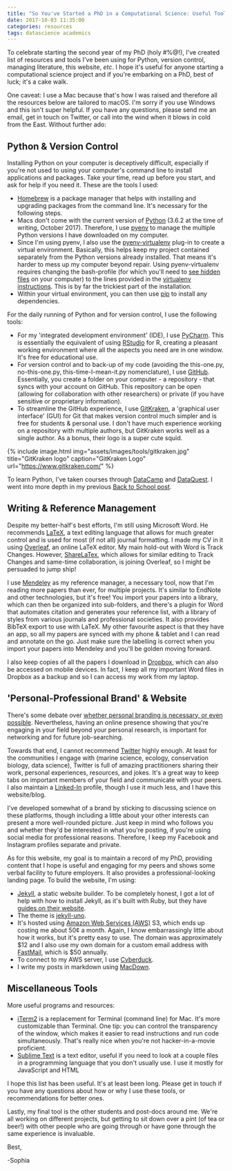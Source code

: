 ```yaml
---
title: "So You've Started a PhD in a Computational Science: Useful Tools & Resources"
date: 2017-10-03 11:35:00
categories: resources
tags: datascience academics
---
```


To celebrate starting the second year of my PhD (holy #%@!), I've created list of resources and tools I've been using for Python, version control, managing literature, this website, _etc_. I hope it's useful for anyone starting a computational science project and if you're embarking on a PhD, best of luck; it's a cake walk.


One caveat: I use a Mac because that's how I was raised and therefore all the resources below are tailored to macOS. I'm sorry if you use Windows and this isn't super helpful. If you have any questions, please send me an email, get in touch on Twitter, or call into the wind when it blows in cold from the East. Without further ado:


## Python & Version Control
Installing Python on your computer is deceptively difficult, especially if you're not used to using your computer's command line to install applications and packages. Take your time, read up before you start, and ask for help if you need it. These are the tools I used:

* [Homebrew][HB] is a package manager that helps with installing and upgrading packages from the command line. It's necessary for the following steps.
* Macs don't come with the current version of [Python][python] (3.6.2 at the time of writing, October 2017). Therefore, I use [pyenv][pyenv] to manage the multiple Python versions I have downloaded on my computer.
* Since I'm using pyenv, I also use the [pyenv-virtualenv][py-v] plug-in to create a virtual environment. Basically, this helps keep my project contained separately from the Python versions already installed. That means it's harder to mess up my computer beyond repair. Using pyenv-virtualenv requires changing the bash-profile (for which you'll need to [see hidden files][hidden] on your computer) to the lines provided in the [virtualenv instructions][py-v]. This is by far the trickiest part of the installation.
* Within your virtual environment, you can then use [pip][pip] to install any dependencies.

For the daily running of Python and for version control, I use the following tools:

* For my 'integrated development environment' (IDE), I use [PyCharm][PyCharm]. This is essentially the equivalent of using [RStudio][RS] for R, creating a pleasant working environment where all the aspects you need are in one window. It's free for educational use.
* For version control and to back-up of my code (avoiding the this-one.py, no-this-one.py, this-time-I-mean-it.py nomenclature), I use [GitHub][git]. Essentially, you create a folder on your computer - a repository - that syncs with your account on GitHub. This repository can be open (allowing for collaboration with other researchers) or private (if you have sensitive or proprietary information).
* To streamline the GitHub experience, I use [GitKraken][GK], a 'graphical user interface' (GUI) for Git that makes version control much simpler and is free for students & personal use. I don't have much experience working on a repository with multiple authors, but GitKraken works well as a single author. As a bonus, their logo is a super cute squid.

{% include image.html
            img="assets/images/tools/gitkraken.jpg"
            title="GitKraken logo"
            caption="GitKraken Logo"
            url="https://www.gitkraken.com/" %}

To learn Python, I've taken courses through [DataCamp][DC] and [DataQuest][DQ]. I went into more depth in my previous [Back to School post][post].


## Writing & Reference Management
Despite my better-half's best efforts, I'm still using Microsoft Word. He recommends [LaTeX][latex], a text editing language that allows for much greater control and is used for most (if not all) journal formatting. I made my CV in it using [Overleaf][overleaf], an online LaTeX editor. My main hold-out with Word is Track Changes. However, [ShareLaTex][SLT], which allows for similar editing to Track Changes and same-time collaboration, is joining Overleaf, so I might be persuaded to jump ship!

I use [Mendeley][M] as my reference manager, a necessary tool, now that I'm reading more papers than ever, for multiple projects. It's similar to EndNote and other technologies, but it's free! You import your papers into a library, which can then be organized into sub-folders, and there's a plugin for Word that automates citation and generates your reference list, with a library of styles from various journals and professional societies. It also provides BibTeX export to use with LaTeX. My other favourite aspect is that they have an app, so all my papers are synced with my phone & tablet and I can read and annotate on the go. Just make sure the labelling is correct when you import your papers into Mendeley and you'll be golden moving forward.

I also keep copies of all the papers I download in [Dropbox][db], which can also be accessed on mobile devices. In fact, I keep all my important Word files in Dropbox as a backup and so I can access my work from my laptop.


## 'Personal-Professional Brand' & Website
There's some debate over [whether personal branding is necessary, or even possible][branding]. Nevertheless, having an online presence showing that you're engaging in your field beyond your personal research, is important for networking and for future job-searching. 

Towards that end, I cannot recommend [Twitter][twitter] highly enough. At least for the communities I engage with (marine science, ecology, conservation biology, data science), Twitter is full of amazing practitioners sharing their work, personal experiences, resources, and jokes. It's a great way to keep tabs on important members of your field and communicate with your peers. I also maintain a [Linked-In][LI] profile, though I use it much less, and I have this website/blog. 

I've developed somewhat of a brand by sticking to discussing science on these platforms, though including a little about your other interests can present a more well-rounded picture. Just keep in mind who follows you and whether they'd be interested in what you're posting, if you're using social media for professional reasons. Therefore, I keep my Facebook and Instagram profiles separate and private.

As for this website, my goal is to maintain a record of my PhD, providing content that I hope is useful and engaging for my peers and shows some verbal facility to future employers. It also provides a professional-looking landing page. To build the website, I'm using: 

* [Jekyll][jekyll], a static website builder. To be completely honest, I got a lot of help with how to install Jekyll, as it's built with Ruby, but they have [guides on their website][j-howto].
* The theme is [jekyll-uno][uno].
* It's hosted using [Amazon Web Services (AWS)][AWS] S3, which ends up costing me about 50¢ a month. Again, I know embarrassingly little about how it works, but it's pretty easy to use. The domain was approximately $12 and I also use my own domain for a custom email address with [FastMail][FM], which is $50 annually.
* To connect to my AWS server, I use [Cyberduck][duck].
* I write my posts in markdown using [MacDown][MD].


## Miscellaneous Tools
More useful programs and resources:

* [iTerm2][iterm] is a replacement for Terminal (command line) for Mac. It's more customizable than Terminal. One tip: you can control the transparency of the window, which makes it easier to read instructions and run code simultaneously. That's really nice when you're not hacker-in-a-movie proficient.
* [Sublime Text][ST] is a text editor, useful if you need to look at a couple files in a programming language that you don't usually use. I use it mostly for JavaScript and HTML

I hope this list has been useful. It's at least been long. Please get in touch if you have any questions about how or why I use these tools, or recommendations for better ones.

Lastly, my final tool is the other students and post-docs around me. We're all working on different projects, but getting to sit down over a pint (of tea or beer!) with other people who are going through or have gone through the same experience is invaluable.

Best,

-Sophia




[HB]: https://brew.sh/
[python]: https://www.python.org/downloads/
[pyenv]: https://github.com/pyenv/pyenv
[hidden]: https://ianlunn.co.uk/articles/quickly-showhide-hidden-files-mac-os-x-mavericks/
[py-v]: https://github.com/pyenv/pyenv-virtualenv
[pip]: https://pip.pypa.io/en/stable/
[PyCharm]: https://www.jetbrains.com/pycharm/
[RS]: https://www.rstudio.com/
[git]: https://github.com/
[GK]: https://www.gitkraken.com/
[DC]: https://www.datacamp.com/home
[DQ]: https://www.dataquest.io/home
[post]: https://sowasser.com/back-to-school-python-resources/
[latex]: https://www.latex-project.org/
[overleaf]: https://www.overleaf.com/
[SLT]: https://www.sharelatex.com/
[M]: https://www.mendeley.com/
[db]: https://www.dropbox.com/?landing=dbv2
[branding]: http://www.bbc.com/capital/story/20170723-the-case-against-personal-brands
[twitter]: https://twitter.com/
[LI]: https://www.linkedin.com/feed/
[jekyll]: https://jekyllrb.com/
[j-howto]: https://jekyllrb.com/docs/home/
[uno]: https://github.com/joshgerdes/jekyll-uno
[AWS]: https://aws.amazon.com/
[FM]: https://www.fastmail.com/
[duck]: https://cyberduck.io/?l=en
[MD]: https://macdown.uranusjr.com/
[iterm]: https://www.iterm2.com/
[slack]: https://slack.com/
[ST]: https://www.sublimetext.com/